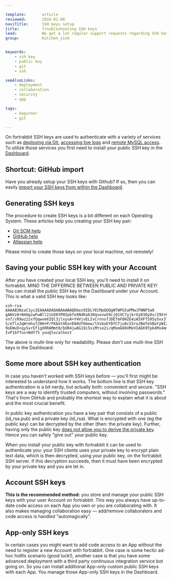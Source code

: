 ```yaml
---

template:       article
reviewed:       2016-01-08
naviTitle:      SSH keys setup
title:          Troubleshooting SSH keys
lead:           We get a lot regular support requests regarding SSH key setup. This article helps solving common issues and is a resource where to get more help.
group:          Kitchen_sink


keywords:
    - ssh key
    - public key
    - git
    - ssh

seeAlsoLinks:
    - deployment
    - collaboration
    - security
    - app

tags:
    - beginner
    - git

---
```


On fortrabbit SSH keys are used to authenticate with a variety of services such as [deploying via Git](git), [accessing live logs](logging) and [remote MySQL access](mysql#toc-remote-mysql-access). To utilize those services you first need to install your public SSH key in the [Dashboard](dashboard).

## Shortcut: GitHub import

Have you already setup your SSH keys with Github? If so, then you can easily [import your SSH keys from within the Dashboard](http://dashboard.fortrabbit.com/boarding/keys/github).

## Generating SSH keys

The procedure to create SSH keys is a bit different on each Operating System. These articles help you creating your SSH key pair:

* [Git SCM help](http://git-scm.com/book/en/v2/Git-on-the-Server-Generating-Your-SSH-Public-Key)
* [GitHub help](https://help.github.com/articles/generating-ssh-keys/)
* [Atlassian help](https://confluence.atlassian.com/display/STASH/Creating+SSH+keys)

Please mind to create those keys on your local machine, not remotely!

## Saving your public SSH key with your Account

After you have created your local SSH key, you'll need to install it on fortrabbit. MIND THE DIFFERNCE BETWEEN PUBLIC AND PRIVATE KEY! You can install the public SSH key in the Dashboard under your Account. This is what a valid SSH key looks like:

```
ssh-rsa AAAAB3NzaC1yc2EAAAADAQABAAABAQDbez9IDLYECMpQUQgNTWPG5aPMwJFNNP3a0
gAHVz8+N4HgiwFwBll2iUX0YPHIpbfeXN4Kab30qsevw59cjQ1XC7yjkrXy03OyOv/Z9X+KpB
vnf/cRXwz2zxfQqwvmXIQl3jlxyuA+Y4VjvELIvCrnnsfJDETmF8HZG4zA5XFfS95y5xx3TF9
S/eTlx2qWrmhsf20H+P/FK8otXKa+EW4UY6mew/lVxboEYDfCTju8cS5raJBmTehBaYyWI2dy
9oEWvD+qySvrEf1gXRRAMmt0/bOR4jw8G18i5siMtse2s/qMomG08VMeVIAEK9Tp64Mx4mmQv
IvP1bffus+WdY75 you@localhost
```

The above is multi-line only for readability. Please don't use multi-line SSH keys in the Dashboard.

## Some more about SSH key authentication

In case you haven't worked with SSH keys before — you'll first might be interested to understand how it works. The bottom line is that SSH key authentication is a bit nerdy, but actually both: convenient and secure. "SSH keys are a way to identify trusted computers, without involving passwords." That's from GtiHub and probably the shortest way to explain what it is about and the most crucial benefit.

In public key authentication you have a key pair that consists of a public (id_rsa.pub) and a private key (id_rsa). What is encrypted with one (eg the public key) can be decrypted by the other (then: the private key). Further, having only the public key [does not allow you to derive the private key](https://en.wikipedia.org/wiki/List_of_unsolved_problems_in_mathematics). Hence you can safely "give out" your public key.

When you install your public key with fortrabbit it can be used to authenticate you: your SSH clients uses your private key to encrypt plain text data, which is then decrypted, using your public key, on the fortrabbit SSH server. If this decryption succeeds, then it must have been encrypted by your private key and you are let in.



## Account SSH keys

**This is the recommended method:** you store and manage your public SSH keys with your user Account on fortrabbit. This way you always have up-to-date code access on each App you own or you are collaborating with. It also makes managing collaboration easy — add/remove collaborators and code access is handled "automagically".


## App-only SSH keys

In certain cases you might want to add code access to an App without the need to register a new Account with fortrabbit. One case is some hectic ad-hoc hotfix scenario (good luck!), another case is that you have some advanced deployment with a third party continuous integration service bot going on. So you can install additional App-only custom public SSH keys with each App. You manage those App-only SSH keys in the Dashboard.
